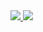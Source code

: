 <a align="center" href="https://github.com/TobyKillen">
  <img style="width: auto" src="https://github-readme-stats.vercel.app/api?username=TobyKillen&theme=dark&show_icons=true&hide_title=true" />
  <img style="width: auto" src="https://github-readme-stats.vercel.app/api/top-langs/?username=TobyKillen&theme=dark&layout=compact&hide_title=false" />
</a>